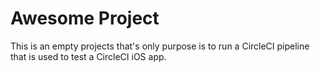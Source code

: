 # Awesome Project

This is an empty projects that's only purpose is to run a CircleCI pipeline that is used to test a CircleCI iOS app.

